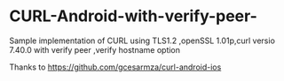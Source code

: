 # CURL-Android-with-verify-peer-
Sample implementation of CURL using TLS1.2 ,openSSL 1.01p,curl versio 7.40.0 with verify peer ,verify hostname option

Thanks to https://github.com/gcesarmza/curl-android-ios 
